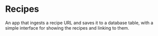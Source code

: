 # Recipes
An app that ingests a recipe URL and saves it to a database table, with a simple interface for showing the recipes and linking to them.